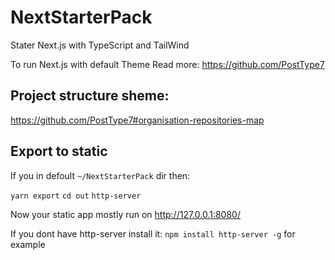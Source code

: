 # NextStarterPack

Stater Next.js with TypeScript and TailWind

To run Next.js with default Theme Read more:
https://github.com/PostType7

## Project structure sheme:

https://github.com/PostType7#organisation-repositories-map

## Export to static

If you in defoult `~/NextStarterPack` dir then:

`yarn export`
`cd out`
`http-server`

Now your static app mostly run on http://127.0.0.1:8080/ 

If you dont have http-server install it: `npm install http-server -g` for example
